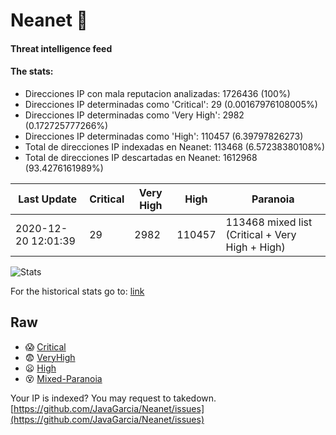 # Neanet :hocho:
#### Threat intelligence feed
#### The stats:

- Direcciones IP con mala reputacion analizadas: 1726436 (100%)
- Direcciones IP determinadas como 'Critical':  29 (0.00167976108005%)
- Direcciones IP determinadas como 'Very High':  2982 (0.172725777266%)
- Direcciones IP determinadas como 'High':  110457 (6.39797826273)
- Total de direcciones IP indexadas en Neanet:  113468 (6.57238380108%)
- Total de direcciones IP descartadas en Neanet:  1612968 (93.4276161989%)

| Last Update | Critical | Very High | High | Paranoia |
| --- | --- | --- | --- | --- |
| 2020-12-20 12:01:39 | 29 | 2982 | 110457 | 113468 mixed list (Critical + Very High + High)|

![Stats](https://docs.google.com/spreadsheets/d/e/2PACX-1vSnaNMIXVabIpDJjufMlzH7poXnshF3mgd8Is1g9ytUEzVsP5my4Trn8f-xkoLLQ38xpL3HtmUexLo6/pubchart?oid=501124687&format=image)

For the historical stats go to: [link](/stats.csv)
## Raw
- :scream: [Critical](https://raw.githubusercontent.com/JavaGarcia/Neanet/master/blacklists/neanet_critical.txt)
- :fearful: [VeryHigh](https://raw.githubusercontent.com/JavaGarcia/Neanet/master/blacklists/neanet_veryHigh.txtt)
- :frowning: [High](https://raw.githubusercontent.com/JavaGarcia/Neanet/master/blacklists/neanet_high.txt)
- :dizzy_face: [Mixed-Paranoia](https://raw.githubusercontent.com/JavaGarcia/Neanet/master/blacklists/neanet_all.txt)


Your IP is indexed? You may request to takedown. [https://github.com/JavaGarcia/Neanet/issues](https://github.com/JavaGarcia/Neanet/issues)





























































































































































































































































































































































































































































































































































































































































































































































































































































































































































































































































































































































































































































































































































































































































































































































































































































































































































































































































































































































































































































































































































































































































































































































































































































































































































































































































































































































































































































































































































































































